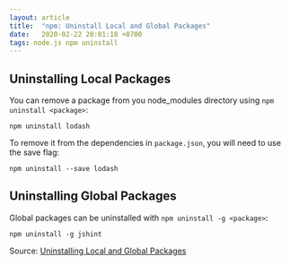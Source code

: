 ```yaml
---
layout: article
title:  "npm: Uninstall Local and Global Packages"
date:   2020-02-22 20:01:18 +0700
tags: node.js npm uninstall
---
```


## Uninstalling Local Packages

You can remove a package from you node_modules directory using `npm uninstall <package>`:

```
npm uninstall lodash
```

To remove it from the dependencies in `package.json`, you will need to use the save flag:

```
npm uninstall --save lodash
```

## Uninstalling Global Packages

Global packages can be uninstalled with `npm uninstall -g <package>`:

```
npm uninstall -g jshint
```

Source: [Uninstalling Local and Global Packages](https://npm.github.io/using-pkgs-docs/working-with-packages/uninstalling.html)
